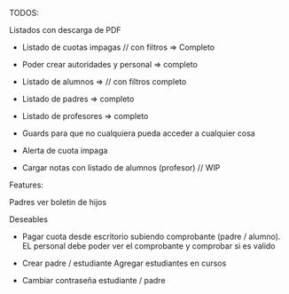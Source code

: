 TODOS:

Listados con descarga de PDF

- Listado de cuotas impagas // con filtros => Completo
- Poder crear autoridades y personal => completo
- Listado de alumnos => // con filtros completo

- Listado de padres => completo
- Listado de profesores => completo
- Guards para que no cualquiera pueda acceder a cualquier cosa
- Alerta de cuota impaga
- Cargar notas con listado de alumnos (profesor) // WIP

Features:

Padres ver boletin de hijos

Deseables

- Pagar cuota desde escritorio subiendo comprobante (padre / alumno).
  EL personal debe poder ver el comprobante y comprobar si es valido

- Crear padre / estudiante
  Agregar estudiantes en cursos
- Cambiar contraseña estudiante / padre
